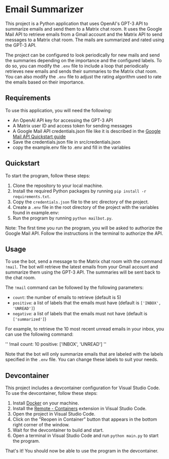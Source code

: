# Email Summarizer

This project is a Python application that uses OpenAI's GPT-3 API to summarize emails and send them to a Matrix chat room. It uses the Google Mail API to retrieve emails from a Gmail account and the Matrix API to send messages to a Matrix chat room. The mails are summarized and rated using the GPT-3 API.

The project can be configured to look periodically for new mails and send the summaries depending on the importance and the configured labels. To do so, you can modify the `.env` file to include a loop that periodically retrieves new emails and sends their summaries to the Matrix chat room. You can also modify the `.env` file to adjust the rating algorithm used to rate the emails based on their importance.

## Requirements

To use this application, you will need the following:

- An OpenAI API key for accessing the GPT-3 API
- A Matrix user ID and access token for sending messages
- A Google Mail API credentials.json file like it is described in the [Google Mail API Quickstart guide](https://developers.google.com/gmail/api/quickstart/python?hl=de)
- Save the credentials.json file in src/credentials.json
- copy the example.env file to .env and fill in the variables

## Quickstart

To start the program, follow these steps:

1. Clone the repository to your local machine.
2. Install the required Python packages by running `pip install -r requirements.txt`.
3. Copy the `credentials.json` file to the src directory of the project.
4. Create a `.env` file in the root directory of the project with the variables found in example.env:
5. Run the program by running `python mailbot.py`.

Note: The first time you run the program, you will be asked to authorize the Google Mail API. Follow the instructions in the terminal to authorize the API.

## Usage

To use the bot, send a message to the Matrix chat room with the command `!mail`. The bot will retrieve the latest emails from your Gmail account and summarize them using the GPT-3 API. The summaries will be sent back to the chat room.

The `!mail` command can be followed by the following parameters:

- `count`: the number of emails to retrieve (default is 5)
- `positive`: a list of labels that the emails must have (default is `['INBOX', 'UNREAD']`)
- `negative`: a list of labels that the emails must not have (default is `['summarized']`)

For example, to retrieve the 10 most recent unread emails in your inbox, you can use the following command:

'' !mail count: 10 positive: ['INBOX', 'UNREAD'] ''

Note that the bot will only summarize emails that are labeled with the labels specified in the `.env` file. You can change these labels to suit your needs.

## Devcontainer

This project includes a devcontainer configuration for Visual Studio Code. To use the devcontainer, follow these steps:

1. Install [Docker](https://www.docker.com/) on your machine.
2. Install the [Remote - Containers](https://marketplace.visualstudio.com/items?itemName=ms-vscode-remote.remote-containers) extension in Visual Studio Code.
3. Open the project in Visual Studio Code.
4. Click on the "Reopen in Container" button that appears in the bottom right corner of the window.
5. Wait for the devcontainer to build and start.
6. Open a terminal in Visual Studio Code and run `python main.py` to start the program.

That's it! You should now be able to use the program in the devcontainer.
